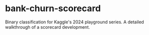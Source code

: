 # bank-churn-scorecard
Binary classification for Kaggle's 2024 playground series. A detailed walkthrough of a scorecard development.
